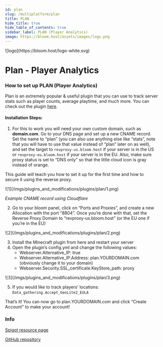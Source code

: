 ```yaml
---
id: plan
slug: /multiplatform/plan
title: PLAN
hide_title: true
hide_table_of_contents: true
sidebar_label: PLAN (Player Analytics)
image: https://bloom.host/assets/images/logo.png
---
```


<div class="text--center">
![logo](https://bloom.host/logo-white.svg)
<h1>Plan - Player Analytics</h1>
</div>

### How to set up PLAN (Player Analytics)	

Plan is an extremely popular & useful plugin that you can use to track server stats such as player counts, average playtime, and much more. You can check out the plugin [here](https://www.spigotmc.org/resources/plan-player-analytics.32536/).

#### Installation Steps:
1. For this to work you will need your own custom domain, such as **domain.com**. Go to your DNS page and set up a new CNAME record. Set the name to “plan” (you can also use anything else like “stats”, note that you will have to use that value instead of “plan” later on as well), and set the target to `revproxy-us.bloom.host` if your server is in the US or `revproxy-eu.bloom.host` if your server is in the EU. Also, make sure proxy status is set to “DNS only” so that the little cloud icon is gray instead of orange.

This guide will teach you how to set it up for the first time and how to secure it using the reverse proxy.

<div class="text--center">![1](/imgs/plugins_and_modifications/plugins/plan/1.png)</div>

*Example CNAME record using Cloudflare*

2. Go to your bloom panel, click on “Ports and Proxies”, and create a new Allocation with the port “8804”. Once you’re done with that, set the Reverse Proxy Domain to “revproxy-us.bloom.host” (or the EU one if you’re in the EU)

<div class="text--center">![2](/imgs/plugins_and_modifications/plugins/plan/2.png)</div>

3. Install the Minecraft plugin from here and restart your server
4. Open the plugin’s config.yml and change the following values:
	- Webserver.Alternative_IP: true
	- Webserver.Alternative_IP.Address: plan.YOURDOMAIN.com (obviously change it to your domain)
	- Webserver.Security.SSL_certificate.KeyStore_path: proxy
<div class="text--center">![3](/imgs/plugins_and_modifications/plugins/plan/3.png)</div>

5. If you would like to track players’ locations:
```Data_gathering.Accept_GeoLite2_EULA```

That’s it! You can now go to plan.YOURDOMAIN.com and click “Create Account” to make your account!

### Info 

[Spigot resource page](https://www.spigotmc.org/resources/plan-player-analytics.32536/)

[GitHub repository](https://github.com/plan-player-analytics/Plan)

